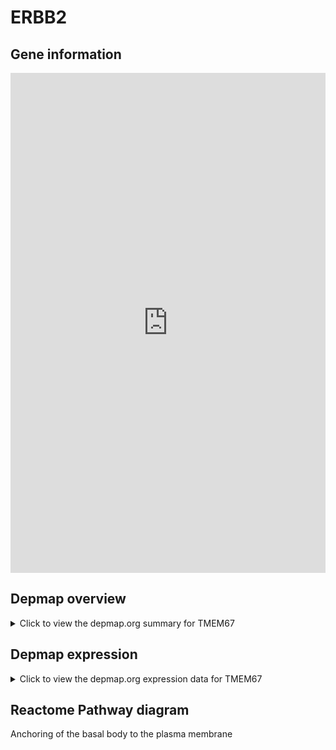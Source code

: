 <h1>ERBB2</h1>

<h2>Gene information</h2>
<iframe src="https://depmap.org/portal/gene/TMEM67?tab=about" style="border:none;width:100%;height:800px"></iframe>

<h2>Depmap overview</h2>
<details>
  <summary>Click to view the depmap.org summary for TMEM67</summary>
  <iframe src="https://depmap.org/portal/gene/TMEM67?tab=overview" style="border:none;width:100%;height:800px"></iframe>
</details>

<h2>Depmap expression</h2>
<details>
  <summary>Click to view the depmap.org expression data for TMEM67</summary>
  <iframe src="https://depmap.org/portal/gene/TMEM67?tab=characterization" style="border:none;width:100%;height:800px"></iframe>
</details>



<h2>Reactome Pathway diagram</h2>
Anchoring of the basal body to the plasma membrane
<div id="diagramHolder"></div>

<script>
    //Creating the Reactome Diagram widget
    //Take into account a proxy needs to be set up in your server side pointing to www.reactome.org
    function onReactomeDiagramReady(){  //This function is automatically called when the widget code is ready to be used
        var diagram = Reactome.Diagram.create({
            "placeHolder" : "diagramHolder",
            "width" : 900,
            "height" : 500
        });

        //Initialising it to the "Hemostasis" pathway
        diagram.loadDiagram("R-HSA-5620912");

        //Adding different listeners

        diagram.onDiagramLoaded(function (loaded) {
            console.info("Loaded ", loaded);
            diagram.flagItems("BAD");
	    diagram.flagItems("Q92934");
            if (loaded == "R-HSA-5620912") diagram.selectItem("R-HSA-5620912");
        });

     }
</script>



